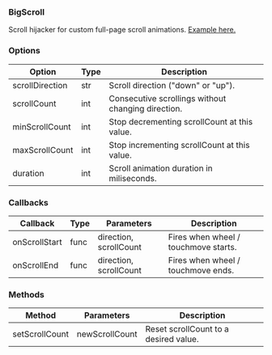 ### BigScroll

Scroll hijacker for custom full-page scroll animations. 
[Example here.](https://dimslaev.github.io/BigScroll/example/example.html)

### Options

| Option          | Type | Description                                        |
| --------------- | ---- | -------------------------------------------------- |
| scrollDirection | str  | Scroll direction ("down" or "up").                 |
| scrollCount     | int  | Consecutive scrollings without changing direction. |
| minScrollCount  | int  | Stop decrementing scrollCount at this value.       |
| maxScrollCount  | int  | Stop incrementing scrollCount at this value.       |
| duration        | int  | Scroll animation duration in miliseconds.          |

### Callbacks

| Callback      | Type | Parameters             | Description                          |
| ------------- | ---- | ---------------------- | ------------------------------------ |
| onScrollStart | func | direction, scrollCount | Fires when wheel / touchmove starts. |
| onScrollEnd   | func | direction, scrollCount | Fires when wheel / touchmove ends.   |

### Methods

| Method         | Parameters     | Description                           |
| -------------- | -------------- | ------------------------------------- |
| setScrollCount | newScrollCount | Reset scrollCount to a desired value. |
